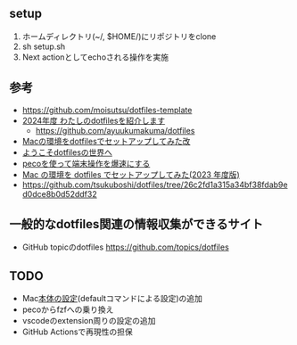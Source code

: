 ## setup
1. ホームディレクトリ(~/, $HOME/)にリポジトリをclone
2. sh setup.sh
3. Next actionとしてechoされる操作を実施


## 参考
- https://github.com/moisutsu/dotfiles-template
- [2024年度 わたしのdotfilesを紹介します](https://zenn.dev/smartcamp/articles/f20a72910bde40)
  - https://github.com/ayuukumakuma/dotfiles
- [Macの環境をdotfilesでセットアップしてみた改](https://github.com/tsukuboshi/dotfiles)
- [ようこそdotfilesの世界へ](https://qiita.com/yutkat/items/c6c7584d9795799ee164)
- [pecoを使って端末操作を爆速にする](https://qiita.com/reireias/items/fd96d67ccf1fdffb24ed)
- [Mac の環境を dotfiles でセットアップしてみた(2023 年度版)](https://zenn.dev/tsukuboshi/articles/6e82aef942d9af)
- https://github.com/tsukuboshi/dotfiles/tree/26c2fd1a315a34bf38fdab9ed0dce8b0d52ddf32


## 一般的なdotfiles関連の情報収集ができるサイト
- GitHub topicのdotfiles https://github.com/topics/dotfiles

## TODO
- Mac[本体の設定](https://support.apple.com/ja-jp/guide/terminal/apda49a1bb2-577e-4721-8f25-ffc0836f6997/mac#:~:text=defaults%20%E3%83%84%E3%83%BC%E3%83%AB%E3%81%AFmacOS%E3%81%AE,%E8%A8%AD%E5%AE%9A%E3%81%AB%E3%82%A2%E3%82%AF%E3%82%BB%E3%82%B9%E3%81%A7%E3%81%8D%E3%81%BE%E3%81%99%E3%80%82)(defaultコマンドによる設定)の追加
- pecoからfzfへの乗り換え
- vscodeのextension周りの設定の追加
- GitHub Actionsで再現性の担保